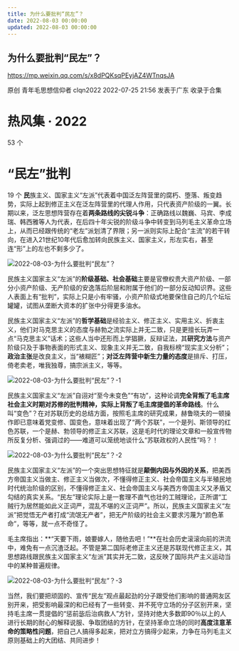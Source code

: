 ```yaml
---
title: 为什么要批判“民左”？
date: 2022-08-03 00:00:00
updated: 2022-08-03 00:00:00
---
```


## 为什么要批判“民左”？

https://mp.weixin.qq.com/s/x8dPQKsqPEyjAZ4WTnqsJA

原创 青年毛思想信仰者 clqn2022 2022-07-25 21:56 发表于广东
收录于合集
# 热风集 · 2022
53
个
# “民左”批判
19
个
**民**族主义、国家主义“左派”代表着中国泛左阵营里的腐朽、堕落、叛变趋势，实际上起到修正主义在泛左阵营里的代理人作用，只代表资产阶级的一翼。长期以来，泛左思想阵营存在着**两条路线的尖锐斗争**：正确路线以魏巍、马宾、李成瑞、韩西雅等人为代表，在后四十年尖锐的阶级斗争中转变到马列毛主义革命立场上，从而已经跟传统的“老左”派划清了界限；另一派则实际上配合“主流”的若干转向，在进入21世纪10年代后愈加转向民族主义、国家主义，形左实右，甚至连“形”上的左也不剩多少了。

![2022-08-03-为什么要批判“民左”？](assets/2022-08-03-为什么要批判“民左”？.png)

民族主义国家主义“左派”的**阶级基础、社会基础**主要是官僚权贵大资产阶级、一部分小资产阶级、无产阶级的安逸落后阶层和附属于他们的一部分反动知识界。这些人表面上有“批判”，实际上只是小有牢骚，小资产阶级式地要保住自己的几个坛坛罐罐，试图从垄断大资本的扩张中分得更多油水。

民族主义国家主义“左派”的**哲学基础**是经验主义、修正主义、实用主义、折衷主义，他们对马克思主义的态度与赫勃之流实际上并无二致，只是更擅长玩弄一点“马克思主义”话术；这些人当中还形而上学猖獗，反辩证法，其**研究方法**与资产阶级只及于事物表面的形式主义、现象主义并无二致，自我标榜“现实主义分析”；**政治主张**是改良主义，当“裱糊匠”；**对泛左阵营中新生力量的态度**是排斥、打压，倚老卖老，唯我独尊，搞宗派主义，等等。

![2022-08-03-为什么要批判“民左”？-1](assets/2022-08-03-为什么要批判“民左”？-1.jpeg)

民族主义国家主义“左派”自诩对“至今未变色”“有功”，这种论调**完全背叛了毛主席社会主义时期对苏修的批判精神，实际上背叛了毛主席提倡的革命路线**。什么叫“变色”？在对苏联历史的总结方面，按照毛主席的研究成果，赫鲁晓夫的一顿操作即已意味着党变修、国变色，意味着出现了“两个苏联”，一个是列、斯领导的红色苏联，一个是赫、勃领导的修正主义苏联，这是毛时代的理论文章和一般宣传物所反复分析、强调过的——难道可以笼统地谈什么“苏联政权的人民性”吗？！

![2022-08-03-为什么要批判“民左”？-2](assets/2022-08-03-为什么要批判“民左”？-2.jpeg)

民族主义国家主义“左派”的一个突出思想特征就是**颠倒内因与外因的关系**，把美西方帝国主义当做主、修正主义当做次，不懂得修正主义、社会帝国主义与半殖民地时代统治阶级的区别，不懂得修正主义、社会帝国主义与美西方帝国主义又矛盾又勾结的真实关系。“民左”理论实际上是一套理不直气也壮的工贼理论，正所谓“工贼行为居然能如此义正词严，混乱不堪的义正词严”。所以，民族主义国家主义“左派”把觉悟无产者打成“流氓无产者”，把无产阶级的社会主义要求污蔑为“颜色革命”，等等，就一点不奇怪了。

毛主席指出：**“天要下雨，娘要嫁人，随他去吧！”**在社会历史滚滚向前的洪流中，难免有一点沉渣泛起。不管是第二国际老修正主义还是苏联现代修正主义，其思想路线跟民族主义国家主义“左派”其实并无二致，这反映了国际共产主义运动当中的某种普遍规律。

![2022-08-03-为什么要批判“民左”？-3](assets/2022-08-03-为什么要批判“民左”？-3.jpeg)

当然，我们要把顽固的、宣传“民左”观点最起劲的分子跟受他们影响的普通网友区别开来，把受影响最深的和已经有了一些转变、并不死守立场的分子区别开来，坚持毛主席一贯提倡的“惩前毖后治病救人”方针，坚持对绝大多数即90％以上的人进行长期的耐心的解释说服、争取团结的方针，在坚持革命立场的同时**高度注意革命的策略性问题**，把自己人搞得多起来，把对立方搞得少起来，力争在马列毛主义原则基础上的大团结、共同进步！
